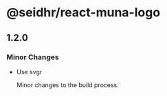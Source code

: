 # @seidhr/react-muna-logo

## 1.2.0

### Minor Changes

- Use svgr

  Minor changes to the build process.
